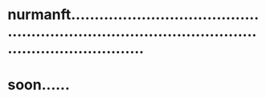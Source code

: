 # nurmanft..........................................................................................................................
# soon......
